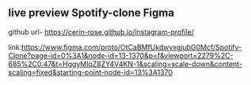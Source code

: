 ## live preview Spotify-clone Figma

github url- https://cerin-rose.github.io/instagram-profile/


link:https://www.figma.com/proto/OtCaBMfUkdwvxgjubG0Mcf/Spotify-Clone?page-id=0%3A1&node-id=13-1370&p=f&viewport=2279%2C-685%2C0.47&t=HggyMlqZ8ZY4V4KN-1&scaling=scale-down&content-scaling=fixed&starting-point-node-id=13%3A1370
